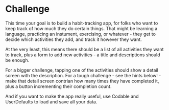 #  Challenge

This time your goal is to build a habit-tracking app, for folks who want to keep track of how much they do certain things. That might be learning a language, practicing an instument, exercising, or whatever - they get to decide which activities they add, and track it however they want.

At the very least, this means there should be a list of all activities they want to track, plus a form to add new activities - a title and descriptions should be enough.

For a bigger challenge, tapping one of the activities should show a detail screen with the description. For a tough challenge - see the hints below! - make that detail screen contrian how many times they have completed it, plus a button incrementing their completion count.

And if you want to make the app really useful, use Codable and UserDefaults to load and save all your data.




